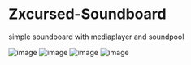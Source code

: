 # Zxcursed-Soundboard
simple soundboard with mediaplayer and soundpool

![image](https://user-images.githubusercontent.com/91003195/192140366-72e0365b-d0e1-4305-8077-23895da33475.png)
![image](https://user-images.githubusercontent.com/91003195/192140372-854a16d2-65ad-422b-abc6-df87fba9c791.png)
![image](https://user-images.githubusercontent.com/91003195/192140379-e0927dc4-d956-4e44-80ec-6f6e9b94dcaf.png)
![image](https://user-images.githubusercontent.com/91003195/192140393-7995263c-50aa-47a9-8516-da433e3eb272.png)
